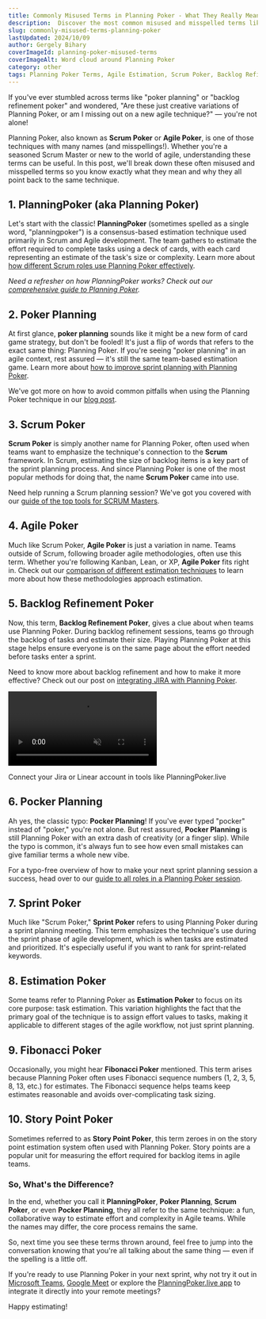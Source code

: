 ```yaml
---
title: Commonly Misused Terms in Planning Poker - What They Really Mean
description:  Discover the most common misused and misspelled terms like 'PlanningPoker,' 'Scrum Poker,' and 'Backlog Refinement Poker' that all point to the popular agile estimation technique, Planning Poker. Learn the differences and boost your agile team's efficiency with this lighthearted guide.
slug: commonly-misused-terms-planning-poker
lastUpdated: 2024/10/09
author: Gergely Bihary
coverImageId: planning-poker-misused-terms
coverImageAlt: Word cloud around Planning Poker
category: other
tags: Planning Poker Terms, Agile Estimation, Scrum Poker, Backlog Refinement, Agile Techniques
---
```


If you've ever stumbled across terms like "poker planning" or "backlog refinement poker" and wondered, "Are these just creative variations of Planning Poker, or am I missing out on a new agile technique?" — you're not alone!

Planning Poker, also known as **Scrum Poker** or **Agile Poker**, is one of those techniques with many names (and misspellings!). Whether you're a seasoned Scrum Master or new to the world of agile, understanding these terms can be useful. In this post, we'll break down these often misused and misspelled terms so you know exactly what they mean and why they all point back to the same technique.

<div class="separator"></div>

## **1. PlanningPoker (aka Planning Poker)**

Let's start with the classic! **PlanningPoker** (sometimes spelled as a single word, "planningpoker") is a consensus-based estimation technique used primarily in Scrum and Agile development. The team gathers to estimate the effort required to complete tasks using a deck of cards, with each card representing an estimate of the task's size or complexity. Learn more about [how different Scrum roles use Planning Poker effectively](/knowledge-base/planning-poker-and-the-scrum-roles).

*Need a refresher on how PlanningPoker works? Check out our [comprehensive guide to Planning Poker](https://planningpoker.live/knowledge-base/planning-poker-guide-agile-estimation-techniques).*

<div class="separator"></div>

## **2. Poker Planning**

At first glance, **poker planning** sounds like it might be a new form of card game strategy, but don't be fooled! It's just a flip of words that refers to the exact same thing: Planning Poker. If you're seeing "poker planning" in an agile context, rest assured — it's still the same team-based estimation game. Learn more about [how to improve sprint planning with Planning Poker](/knowledge-base/how-to-use-planning-poker-to-improve-sprint-planning).

We've got more on how to avoid common pitfalls when using the Planning Poker technique in our [blog post](https://planningpoker.live/knowledge-base/common-mistakes-planning-poker).

<div class="separator"></div>

## **3. Scrum Poker**

**Scrum Poker** is simply another name for Planning Poker, often used when teams want to emphasize the technique's connection to the **Scrum** framework. In Scrum, estimating the size of backlog items is a key part of the sprint planning process. And since Planning Poker is one of the most popular methods for doing that, the name **Scrum Poker** came into use.

Need help running a Scrum planning session? We've got you covered with our [guide of the top tools for SCRUM Masters](https://planningpoker.live/knowledge-base/essential-scrum-master-tools).

<div class="separator"></div>

## **4. Agile Poker**

Much like Scrum Poker, **Agile Poker** is just a variation in name. Teams outside of Scrum, following broader agile methodologies, often use this term. Whether you're following Kanban, Lean, or XP, **Agile Poker** fits right in. Check out our [comparison of different estimation techniques](/knowledge-base/comparing-agile-estimation-techniques) to learn more about how these methodologies approach estimation.

<div class="separator"></div>

## **5. Backlog Refinement Poker**

Now, this term, **Backlog Refinement Poker**, gives a clue about when teams use Planning Poker. During backlog refinement sessions, teams go through the backlog of tasks and estimate their size. Playing Planning Poker at this stage helps ensure everyone is on the same page about the effort needed before tasks enter a sprint.

Need to know more about backlog refinement and how to make it more effective? Check out our post on [integrating JIRA with Planning Poker](https://planningpoker.live/knowledge-base/how-to-estimate-jira-issues-with-planning-poker).

<div class="image-container">
    <video alt="PlanningPoker.live integrates with Jira and Linear" src="https://res.cloudinary.com/dtvhnllmc/video/upload/v1682358351/Jira_Optimized_2_tugns9.mp4" autoplay loop muted playsinline></video>
    <p>Connect your Jira or Linear account in tools like PlanningPoker.live</p>
</div>

<div class="separator"></div>

## **6. Pocker Planning**

Ah yes, the classic typo: **Pocker Planning**! If you've ever typed "pocker" instead of "poker," you're not alone. But rest assured, **Pocker Planning** is still Planning Poker with an extra dash of creativity (or a finger slip). While the typo is common, it's always fun to see how even small mistakes can give familiar terms a whole new vibe.

For a typo-free overview of how to make your next sprint planning session a success, head over to our [guide to all roles in a Planning Poker session](https://planningpoker.live/knowledge-base/planning-poker-and-the-scrum-roles).

<div class="separator"></div>

## **7. Sprint Poker**

Much like "Scrum Poker," **Sprint Poker** refers to using Planning Poker during a sprint planning meeting. This term emphasizes the technique's use during the sprint phase of agile development, which is when tasks are estimated and prioritized. It's especially useful if you want to rank for sprint-related keywords.

<div class="separator"></div>

## **8. Estimation Poker**

Some teams refer to Planning Poker as **Estimation Poker** to focus on its core purpose: task estimation. This variation highlights the fact that the primary goal of the technique is to assign effort values to tasks, making it applicable to different stages of the agile workflow, not just sprint planning.

<div class="separator"></div>

## **9. Fibonacci Poker**

Occasionally, you might hear **Fibonacci Poker** mentioned. This term arises because Planning Poker often uses Fibonacci sequence numbers (1, 2, 3, 5, 8, 13, etc.) for estimates. The Fibonacci sequence helps teams keep estimates reasonable and avoids over-complicating task sizing.

<div class="separator"></div>

## **10. Story Point Poker**

Sometimes referred to as **Story Point Poker**, this term zeroes in on the story point estimation system often used with Planning Poker. Story points are a popular unit for measuring the effort required for backlog items in agile teams.

<div class="separator"></div>

### So, What's the Difference?

In the end, whether you call it **PlanningPoker**, **Poker Planning**, **Scrum Poker**, or even **Pocker Planning**, they all refer to the same technique: a fun, collaborative way to estimate effort and complexity in Agile teams. While the names may differ, the core process remains the same.

So, next time you see these terms thrown around, feel free to jump into the conversation knowing that you're all talking about the same thing — even if the spelling is a little off.

<div class="separator"></div>

If you're ready to use Planning Poker in your next sprint, why not try it out in [Microsoft Teams](https://planningpoker.live/integrations/teams), [Google Meet](https://planningpoker.live/integrations/meet) or explore the [PlanningPoker.live app](https://planningpoker.live/) to integrate it directly into your remote meetings?

Happy estimating!
